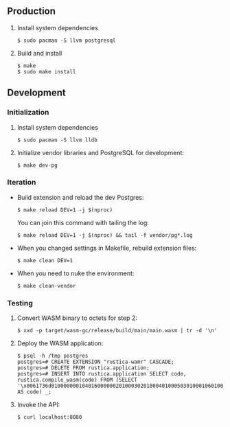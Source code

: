 ## Production

1. Install system dependencies

    ```
    $ sudo pacman -S llvm postgresql
    ```

2. Build and install

    ```
    $ make
    $ sudo make install
    ```

## Development

### Initialization

1. Install system dependencies

    ```
    $ sudo pacman -S llvm lldb
    ```

2. Initialize vendor libraries and PostgreSQL for development:

    ```
    $ make dev-pg
    ```

### Iteration

* Build extension and reload the dev Postgres:

    ```
    $ make reload DEV=1 -j $(nproc)
    ```

    You can join this command with tailing the log:

    ```
    $ make reload DEV=1 -j $(nproc) && tail -f vendor/pg*.log
    ```

* When you changed settings in Makefile, rebuild extension files:

    ```
    $ make clean DEV=1
    ```

* When you need to nuke the environment:

    ```
    $ make clean-vendor
    ```

### Testing

1. Convert WASM binary to octets for step 2:

    ```
    $ xxd -p target/wasm-gc/release/build/main/main.wasm | tr -d '\n'
    ```

2. Deploy the WASM application:

    ```
    $ psql -h /tmp postgres
    postgres=# CREATE EXTENSION "rustica-wamr" CASCADE;
    postgres=# DELETE FROM rustica.application;
    postgres=# INSERT INTO rustica.application SELECT code, rustica.compile_wasm(code) FROM (SELECT '\x0061736d01000000010401600000020100030201000401000503010001060100070a01065f737461727400000901000c01000a040102000b0b0100'::bytea AS code) _;
    ```

3. Invoke the API:

    ```
    $ curl localhost:8080
    ```
